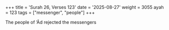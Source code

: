+++
title = 'Surah 26, Verses 123'
date = '2025-08-27'
weight = 3055
ayah = 123
tags = ["messenger", "people"]
+++

The people of ’Âd rejected the messengers